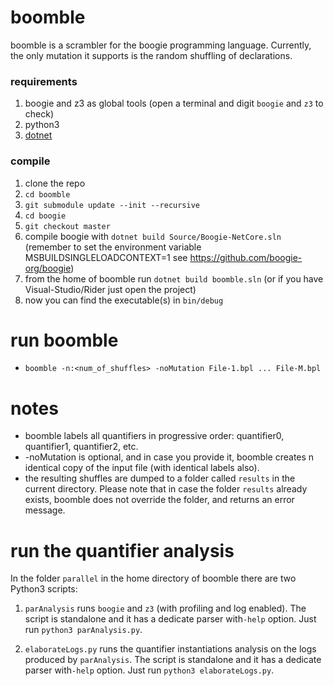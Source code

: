 # boomble
boomble is a scrambler for the boogie programming language.
Currently, the only mutation it supports is the random shuffling of declarations.

### requirements
1) boogie and z3 as global tools (open a terminal and digit `boogie` and `z3` to check)
2) python3
3) [dotnet](https://docs.microsoft.com/en-us/dotnet/core/install/)


### compile
1) clone the repo
2) `cd boomble`
3) `git submodule update --init --recursive`
4) `cd boogie`
5) `git checkout master`
6) compile boogie with `dotnet build Source/Boogie-NetCore.sln` 
(remember to set the environment variable MSBUILDSINGLELOADCONTEXT=1 see https://github.com/boogie-org/boogie)
7) from the home of boomble run `dotnet build boomble.sln` (or if you have Visual-Studio/Rider just open the project)
8) now you can find the executable(s) in `bin/debug`

# run boomble
* `boomble -n:<num_of_shuffles> -noMutation File-1.bpl ... File-M.bpl`
# notes
* boomble labels all quantifiers in progressive order: quantifier0, quantifier1, quantifier2, etc.
* -noMutation is optional, and in case you provide it, boomble creates n identical copy of the input file (with identical labels also).
* the resulting shuffles are dumped to a folder called `results` in the current directory. 
Please note that in case the folder `results` already exists, boomble does not override the folder, 
and returns an error message. 

# run the quantifier analysis
In the folder `parallel` in the home directory of boomble there are two Python3 scripts:

1) `parAnalysis` runs `boogie` and `z3` (with profiling and log enabled). The script is standalone and it has a dedicate parser with`-help` option. Just run `python3 parAnalysis.py`.

2) `elaborateLogs.py` runs the quantifier instantiations analysis on the logs produced by `parAnalysis`. The script is standalone and it has a dedicate parser with`-help` option. Just run `python3 elaborateLogs.py`.
